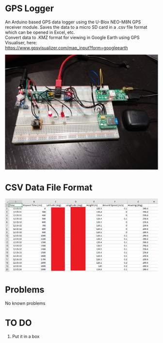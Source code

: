 # GPS Logger

An Arduino based GPS data logger using the U-Blox NEO-M8N GPS receiver module.
Saves the data to a micro SD card in a .csv file format which can be opened in Excel, etc. <br>
Convert data to .KMZ format for viewing in Google Earth using GPS Visualiser, here: <br>
https://www.gpsvisualizer.com/map_input?form=googleearth

![Image of GPS Logger prototype](https://github.com/AirspeedCode/GPS_Logger/blob/master/gps_proto.jpg)

# CSV Data File Format
![Image of CSV file format](https://github.com/AirspeedCode/GPS_Logger/blob/master/csv_format.PNG)

# Problems
No known problems

# TO DO
1. Put it in a box
